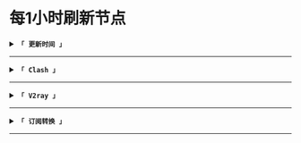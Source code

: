 # 每1小时刷新节点
<details><summary><code><strong>「 更新时间 」</strong></code></summary>

****
|最近更新时间|
| :----: |
|2021年12月12日·01点20分14秒|
|下次更新时间|
2021年12月12日·02点20分14秒

</details>

****
<details><summary><code><strong>「 Clash 」</strong></code></summary>

****
|原链接|加速①|加速②|
| :----: | :----: | :----: |
|[raw](https://github.com/some6508/all/raw/master/c)|[jsdelivr](https://cdn.jsdelivr.net/gh/some6508/all@master/c)|[staticdn](https://raw.staticdn.net/some6508/all/master/c)|
|[raw](https://github.com/some6508/all/raw/master/c2)|[jsdelivr](https://cdn.jsdelivr.net/gh/some6508/all@master/c2)|[staticdn](https://raw.staticdn.net/some6508/all/master/c2)|
|[raw](https://github.com/some6508/all/raw/master/c3)|[jsdelivr](https://cdn.jsdelivr.net/gh/some6508/all@master/c3)|[staticdn](https://raw.staticdn.net/some6508/all/master/c3)|

</details>

****
<details><summary><code><strong>「 V2ray 」</strong></code></summary>

****
|原链接|加速①|加速②|
| :----: | :----: | :----: |
|[raw](https://github.com/some6508/all/raw/master/v)|[jsdelivr](https://cdn.jsdelivr.net/gh/some6508/all@master/v)|[staticdn](https://raw.staticdn.net/some6508/all/master/v)|
|[raw](https://github.com/some6508/all/raw/master/v2)|[jsdelivr](https://cdn.jsdelivr.net/gh/some6508/all@master/v2)|[staticdn](https://raw.staticdn.net/some6508/all/master/v2)|
|[raw](https://github.com/some6508/all/raw/master/v3)|[jsdelivr](https://cdn.jsdelivr.net/gh/some6508/all@master/v3)|[staticdn](https://raw.staticdn.net/some6508/all/master/v3)|
|[raw](https://github.com/some6508/all/raw/master/v4)|[jsdelivr](https://cdn.jsdelivr.net/gh/some6508/all@master/v4)|[staticdn](https://raw.staticdn.net/some6508/all/master/v4)|

</details>

****
<details><summary><code><strong>「 订阅转换 」</strong></code></summary>

****
|订阅转换|
| :----: |
|https://sub.v1.mk/|
|http://sub.443.mba/|
|https://bianyuan.xyz/|
|https://zhuan.jklist.ga/|

</details>

****

